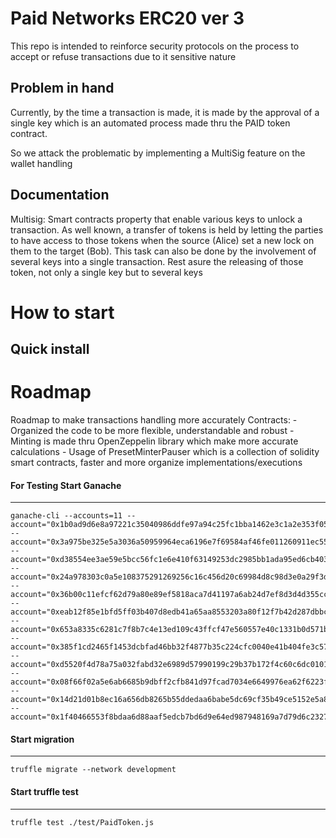 # Paid Networks ERC20 ver 3

This repo is intended to reinforce security protocols on the process to accept or refuse transactions due to it sensitive nature

## Problem in hand

Currently, by the time a transaction is made, it is made by the approval of a single key which is an automated process made thru the PAID token contract.

So we attack the problematic by implementing a MultiSig feature on the wallet handling

## Documentation
Multisig: Smart contracts property that enable various keys to unlock a transaction.
As well known, a transfer of tokens is held by letting the parties to have access to those tokens when the source (Alice) set a new lock on them to the target (Bob). This task can also be done by the involvement of several keys into a single transaction. Rest asure the releasing of those token, not only a single key but to several keys

# How to start

## Quick install

# Roadmap
Roadmap to make transactions handling more accurately
Contracts:
    - Organized the code to be more flexible, understandable and robust
    - Minting is made thru OpenZeppelin library which make more accurate calculations
    - Usage of PresetMinterPauser which is a collection of solidity smart contracts, faster and more organize implementations/executions

#### For Testing Start Ganache
---
```
ganache-cli --accounts=11 --account="0x1b0ad9d6e8a97221c35040986ddfe97a94c25fc1bba1462e3c1a2e353f057f7c,100000000000000000000" --account="0x3a975be325e5a3036a50959964eca6196e7f69584af46fe011260911ec559333,100000000000000000000" --account="0xd38554ee3ae59e5bcc56fc1e6e410f63149253dc2985bb1ada95ed6cb4030747,100000000000000000000" --account="0x24a978303c0a5e108375291269256c16c456d20c69984d8c98d3e0a29f3d8856,100000000000000000000" --account="0x36b00c11efcf62d79a80e89ef5818aca7d41197a6ab24d7ef8d3d4d355ccb7f5,100000000000000000000" --account="0xeab12f85e1bfd5ff03b407d8edb41a65aa8553203a80f12f7b42d287dbbcc31e,100000000000000000000" --account="0x653a8335c6281c7f8b7c4e13ed109c43ffcf47e560557e40c1331b0d571b494c,100000000000000000000" --account="0x385f1cd2465f1453dcbfad46bb32f4877b35c224cfc0040e41b404fe3c571743,100000000000000000000" --account="0xd5520f4d78a75a032fabd32e6989d57990199c29b37b172f4c60c6dc0101682c,100000000000000000000" --account="0x08f66f02a5e6ab6685b9dbff2cfb841d97fcad7034e6649976ea62f6223f9e85,100000000000000000000" --account="0x14d21d01b8ec16a656db8265b55ddedaa6babe5dc69cf35b49ce5152e5a82629,100000000000000000000" --account="0x1f40466553f8bdaa6d88aaf5edcb7bd6d9e64ed987948169a7d79d6c2327121e,100000000000000000000"
```
#### Start migration
---
```
truffle migrate --network development
```

#### Start truffle test
---
```
truffle test ./test/PaidToken.js
```
